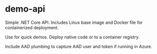 # demo-api
Simple .NET Core API. Includes Linux base image and Docker file for containerized deployment.

Use for quick demos. Deploy native code or to a container registry.

Include AAD plumbing to capture AAD user and token if running in Azure.
